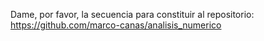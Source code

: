 Dame, por favor, la secuencia para constituir al repositorio: https://github.com/marco-canas/analisis_numerico